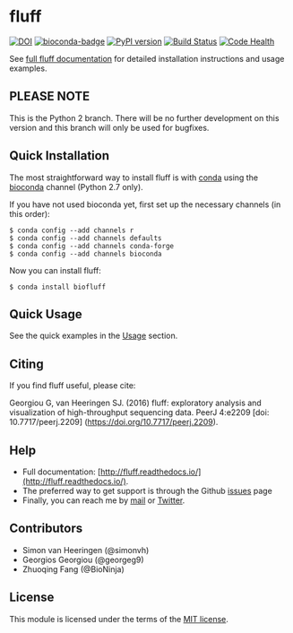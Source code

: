 # fluff
[![DOI](https://zenodo.org/badge/4346865.svg)](https://zenodo.org/badge/latestdoi/4346865)
[![bioconda-badge](https://img.shields.io/badge/install%20with-bioconda-brightgreen.svg?style=flat)](http://bioconda.github.io)
[![PyPI version](https://badge.fury.io/py/biofluff.svg)](https://badge.fury.io/py/biofluff)
[![Build Status](https://travis-ci.org/simonvh/fluff.svg?branch=master)](https://travis-ci.org/simonvh/fluff)
[![Code Health](https://landscape.io/github/simonvh/fluff/master/landscape.svg?style=flat)](https://landscape.io/github/simonvh/fluff/master)

See [full fluff documentation](http://fluff.readthedocs.org/) for detailed installation instructions and usage examples. 

## PLEASE NOTE

This is the Python 2 branch. There will be no further development on this
version and this branch will only be used for bugfixes. 

## Quick Installation

The most straightforward way to install fluff is with [conda](https://docs.continuum.io/anaconda) using the [bioconda](https://bioconda.github.io/) channel (Python 2.7 only).

If you have not used bioconda yet, first set up the necessary channels (in this order):

```
$ conda config --add channels r
$ conda config --add channels defaults
$ conda config --add channels conda-forge
$ conda config --add channels bioconda
```

Now you can install fluff:

`$ conda install biofluff`

## Quick Usage

See the quick examples in the [Usage](http://fluff.readthedocs.io/en/latest/usage.html) section.

## Citing

If you find fluff useful, please cite: 

Georgiou G, van Heeringen SJ. (2016) fluff: exploratory analysis and visualization of high-throughput sequencing data. PeerJ 4:e2209 [doi: 10.7717/peerj.2209] (https://doi.org/10.7717/peerj.2209).

## Help

* Full documentation:
  [http://fluff.readthedocs.io/](http://fluff.readthedocs.io/).
* The preferred way to get support is through the Github
  [issues](https://github.com/simonvh/fluff/issues/) page
* Finally, you can reach me by [mail](simon.vanheeringen@gmail.com) or
  [Twitter](https://twitter.com/svheeringen).

## Contributors

* Simon van Heeringen (@simonvh)
* Georgios Georgiou (@georgeg9)
* Zhuoqing Fang (@BioNinja)

## License

This module is licensed under the terms of the [MIT
license](https://opensource.org/licenses/MIT).

